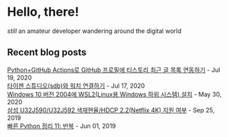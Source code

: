 # Hello, there!
<em>still</em> an amateur developer wandering around the digital world<br>
## Recent blog posts
[Python+GitHub Actions로 GitHub 프로필에 티스토리 최근 글 목록 연동하기](https://blog.stdio.dev/59) - Jul 19, 2020<br>
[타이젠 스튜디오(sdb)와 워치 연결하기](https://blog.stdio.dev/58) - Jul 17, 2020<br>
[Windows 10 버전 2004에 WSL2(Linux용 Windows 하위 시스템) 설치](https://blog.stdio.dev/56) - May 30, 2020<br>
[삼성 U32J590/U32J592 색재현율/HDCP 2.2(Netflix 4K) 지원 여부](https://blog.stdio.dev/55) - Sep 25, 2019<br>
[빠른 Python 정리 11: 반복](https://blog.stdio.dev/54) - Jun 01, 2019<br>
